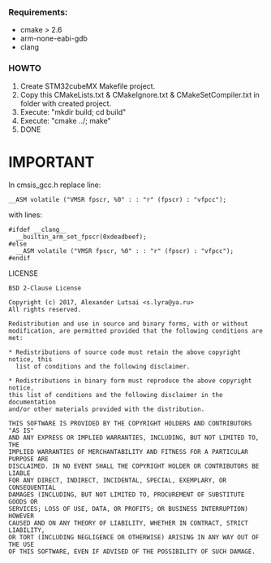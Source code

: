 ### Requirements:

- cmake > 2.6
- arm-none-eabi-gdb
- clang

### HOWTO

1) Create STM32cubeMX Makefile project.
2) Copy this CMakeLists.txt & CMakeIgnore.txt & CMakeSetCompiler.txt in folder with created project.
3) Execute: "mkdir build; cd build"
4) Execute: "cmake ../; make"
5) DONE

# IMPORTANT

In cmsis_gcc.h replace line:
```
__ASM volatile ("VMSR fpscr, %0" : : "r" (fpscr) : "vfpcc");
```
with lines:
```
#ifdef __clang__
  __builtin_arm_set_fpscr(0xdeadbeef);
#else
  __ASM volatile ("VMSR fpscr, %0" : : "r" (fpscr) : "vfpcc");
#endif
```


LICENSE

    BSD 2-Clause License
                                                                                  
    Copyright (c) 2017, Alexander Lutsai <s.lyra@ya.ru>
    All rights reserved.
    
    Redistribution and use in source and binary forms, with or without
    modification, are permitted provided that the following conditions are met:
                                                                                  
    * Redistributions of source code must retain the above copyright notice, this 
      list of conditions and the following disclaimer.
      
    * Redistributions in binary form must reproduce the above copyright notice,
    this list of conditions and the following disclaimer in the documentation
    and/or other materials provided with the distribution.
    
    THIS SOFTWARE IS PROVIDED BY THE COPYRIGHT HOLDERS AND CONTRIBUTORS "AS IS"
    AND ANY EXPRESS OR IMPLIED WARRANTIES, INCLUDING, BUT NOT LIMITED TO, THE
    IMPLIED WARRANTIES OF MERCHANTABILITY AND FITNESS FOR A PARTICULAR PURPOSE ARE
    DISCLAIMED. IN NO EVENT SHALL THE COPYRIGHT HOLDER OR CONTRIBUTORS BE LIABLE
    FOR ANY DIRECT, INDIRECT, INCIDENTAL, SPECIAL, EXEMPLARY, OR CONSEQUENTIAL
    DAMAGES (INCLUDING, BUT NOT LIMITED TO, PROCUREMENT OF SUBSTITUTE GOODS OR
    SERVICES; LOSS OF USE, DATA, OR PROFITS; OR BUSINESS INTERRUPTION) HOWEVER
    CAUSED AND ON ANY THEORY OF LIABILITY, WHETHER IN CONTRACT, STRICT LIABILITY,
    OR TORT (INCLUDING NEGLIGENCE OR OTHERWISE) ARISING IN ANY WAY OUT OF THE USE
    OF THIS SOFTWARE, EVEN IF ADVISED OF THE POSSIBILITY OF SUCH DAMAGE.
